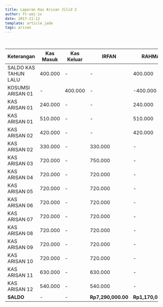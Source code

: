 ```yaml
---
title: Laporan Kas Arisan Jilid 2
author: ft-umj-iv
date: 2017-11-12
template: article.jade
tags: arisan
---
```


<br/>
<span class="more"></span>

|Keterangan						| Kas Masuk				| Kas Keluar				| IRFAN				    | RAHMAT    			|
|--------------------	| ---------------	| ----------------	| ---------------	| ---------------	|
| SALDO KAS TAHUN LALU|	400.000					|	-									|	-								|	 400.000 				|
| KOSUMSI ARISAN 01   |	-								|	400.000						|	-								|	-400.000  			|
| KAS ARISAN 01   		|	240.000					|	-									|	-								|	 240.000  			|
| KAS ARISAN 01   		|	510.000					|	-									|	-								|	 510.000  			|
| KAS ARISAN 02   		|	420.000					|	-									|	-								|	 420.000  			|
| KAS ARISAN 02   		|	330.000					|	-									|	330.000					|	-				  			|
| KAS ARISAN 03   		|	720.000					|	-									|	750.000					|	-				  			|
| KAS ARISAN 04   		|	720.000					|	-									|	720.000					|	-				  			|
| KAS ARISAN 05   		|	720.000					|	-									|	720.000					|	-				  			|
| KAS ARISAN 06   		|	720.000					|	-									|	720.000					|	-				  			|
| KAS ARISAN 07   		|	720.000					|	-									|	720.000					|	-				  			|
| KAS ARISAN 08   		|	720.000					|	-									|	720.000					|	-				  			|
| KAS ARISAN 09   		|	720.000					|	-									|	720.000					|	-				  			|
| KAS ARISAN 10   		|	720.000					|	-									|	720.000					|	-				  			|
| KAS ARISAN 11   		|	630.000					|	-									|	630.000					|	-				  			|
| KAS ARISAN 12   		|	540.000					|	-									|	540.000					|	-				  			|
| **SALDO**					  |	-								|	-									|	**Rp7,290,000.00**  |	**Rp1,170,000.00**  |
